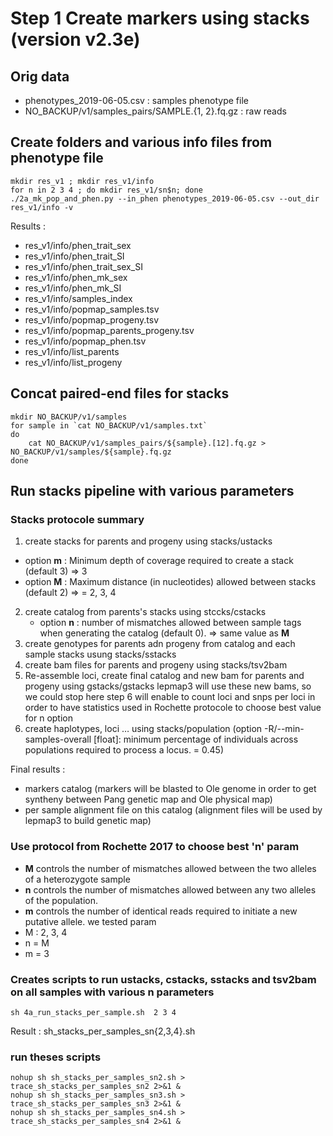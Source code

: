 # Step 1 Create markers using stacks (version v2.3e)

## Orig data 
- phenotypes_2019-06-05.csv : samples phenotype file
- NO_BACKUP/v1/samples_pairs/SAMPLE.{1, 2}.fq.gz : raw reads

## Create folders and various info files from phenotype file

    mkdir res_v1 ; mkdir res_v1/info
    for n in 2 3 4 ; do mkdir res_v1/sn$n; done
    ./2a_mk_pop_and_phen.py --in_phen phenotypes_2019-06-05.csv --out_dir res_v1/info -v

Results : 

- res_v1/info/phen_trait_sex
- res_v1/info/phen_trait_SI
- res_v1/info/phen_trait_sex_SI
- res_v1/info/phen_mk_sex
- res_v1/info/phen_mk_SI
- res_v1/info/samples_index
- res_v1/info/popmap_samples.tsv
- res_v1/info/popmap_progeny.tsv
- res_v1/info/popmap_parents_progeny.tsv
- res_v1/info/popmap_phen.tsv
- res_v1/info/list_parents
- res_v1/info/list_progeny

## Concat paired-end files for stacks
    mkdir NO_BACKUP/v1/samples
    for sample in `cat NO_BACKUP/v1/samples.txt`
    do
        cat NO_BACKUP/v1/samples_pairs/${sample}.[12].fq.gz > NO_BACKUP/v1/samples/${sample}.fq.gz
    done


## Run stacks pipeline with various parameters
### Stacks protocole summary
1. create stacks for parents and progeny using stacks/ustacks
  - option **m** : Minimum depth of coverage required to create a stack (default 3) ⇒ 3
  - option **M** : Maximum distance (in nucleotides) allowed between stacks (default 2) ⇒ = 2, 3, 4
2. create catalog from parents's stacks using stccks/cstacks
   - option **n** : number of mismatches allowed between sample tags when generating the catalog (default 0). ⇒  same value as **M**
3. create genotypes for parents adn progeny from catalog and each sample stacks usung stacks/sstacks
4. create bam files for parents and progeny using stacks/tsv2bam
5. Re-assemble loci, create final catalog and new bam for parents and progeny using gstacks/gstacks
  lepmap3 will use these new bams, so we could stop here
  step 6 will enable to count loci and snps per loci in order to have statistics used in Rochette protocole to choose best value for n option
6. create haplotypes, loci … using stacks/population (option -R/--min-samples-overall [float]: minimum percentage of individuals across populations required to process a locus. = 0.45)

Final results :

- markers catalog (markers will be blasted to Ole genome in order to get syntheny between Pang genetic map and Ole physical map)
- per sample alignment file on this catalog (alignment files will be used by lepmap3 to build genetic map)

### Use protocol from Rochette 2017 to choose best 'n' param
- **M** controls the number of mismatches allowed between the two alleles of a heterozygote sample
- **n** controls the number of mismatches allowed between any two alleles of the population.
- **m** controls the number of identical reads required to initiate a new putative allele.
we tested param
- M : 2, 3, 4
- n = M
- m = 3


### Creates scripts to run ustacks, cstacks, sstacks and tsv2bam on all samples with various n parameters
    sh 4a_run_stacks_per_sample.sh  2 3 4

Result : sh_stacks_per_samples_sn{2,3,4}.sh

### run theses scripts
    nohup sh sh_stacks_per_samples_sn2.sh > trace_sh_stacks_per_samples_sn2 2>&1 &
    nohup sh sh_stacks_per_samples_sn3.sh > trace_sh_stacks_per_samples_sn3 2>&1 &
    nohup sh sh_stacks_per_samples_sn4.sh > trace_sh_stacks_per_samples_sn4 2>&1 &

